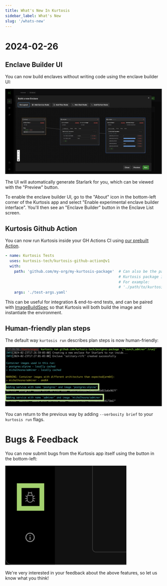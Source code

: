 ```yaml
---
title: What's New In Kurtosis
sidebar_label: What's New
slug: '/whats-new'
---
```


<!-- !!!!!!!!!! !!!!!!!!!!!!!!!!!!!!!!!!!!!!!!!!!!!!!!!!!!!!!!!!!!!!!!!! -->
<!--                   ATTENTION KURTOSIANS                              -->
<!--   Keep the latest on top, so users don't have to scroll to bottom   -->
<!-- !!!!!!!!!! !!!!!!!!!!!!!!!!!!!!!!!!!!!!!!!!!!!!!!!!!!!!!!!!!!!!!!!! -->

2024-02-26
==========

Enclave Builder UI
------------------

You can now build enclaves without writing code using the enclave builder UI:

![enclave-builder.png](../static/img/whats-new/2024-02-26/enclave-builder.png)

The UI will automatically generate Starlark for you, which can be viewed with the "Preview" button.

To enable the enclave builder UI, go to the "About" icon in the bottom-left corner of the Kurtosis app and select "Enable experimental enclave builder interface". You'll then see an "Enclave Builder" button in the Enclave List screen.

Kurtosis Github Action
----------------------

You can now run Kurtosis inside your GH Actions CI using [our prebuilt Action](https://github.com/kurtosis-tech/kurtosis-github-action).

```yaml
- name: Kurtosis Tests
  uses: kurtosis-tech/kurtosis-github-action@v1
  with:
    path: 'github.com/my-org/my-kurtosis-package'  # Can also be the path to a 
                                                   # Kurtosis package in the repo
                                                   # For example:
                                                   # './path/to/kurtosis-package'
    args: './test-args.yaml'
```

This can be useful for integration & end-to-end tests, and can be paired with [ImageBuildSpec](https://docs.kurtosis.com/api-reference/starlark-reference/image-build-spec/) so that Kurtosis will both build the image and instantiate the environment.

Human-friendly plan steps
-------------------------

The default way `kurtosis run` describes plan steps is now human-friendly:

![human-friendly-descriptions.png](../static/img/whats-new/2024-02-26/human-friendly-descriptions.png)

You can return to the previous way by adding `--verbosity brief` to your `kurtosis run` flags.

# Bugs & Feedback

You can now submit bugs from the Kurtosis app itself using the button in the bottom-left:

![bug-reports.png](../static/img/whats-new/2024-02-26/bug-reports.png)

We're very interested in your feedback about the above features, so let us know what you think!
